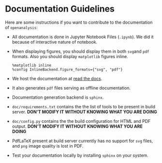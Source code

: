# Documentation Guidelines

Here are some instructions if you want to contribute to the documentation of `openanalysis`:

- All documentation is done in Jupyter Notebook Files (`.ipynb`). We did it because of interactive nature of notebook.
- When displaying figures, you should display them in both `svg`and `pdf` formats. Also you should display `matplotlib` figures inline.

      %matplotlib inline
      %config InlineBackend.figure_formats={"svg", "pdf"}
      
- We host the documentation at [read the docs](http://openalgorithm.readthedocs.io/en/latest/).
- It also generates `pdf` files serving as offline documentation.
- Documentation generation backend is `sphinx`.
- `doc/requirements.txt` contains the the list of tools to be present in build server. __DON'T MODIFY IT WITHOUT KNOWING WHAT YOU ARE DOING__
- `doc/config.py` contains the the build configuration for HTML and PDF output. __DON'T MODIFY IT WITHOUT KNOWING WHAT YOU ARE DOING__
- PdfLaTeX present at build server currently has no support for `svg` files, and `png` image quality is lost in PDF.
- Test your documentation locally by installing `sphinx` on your system.
